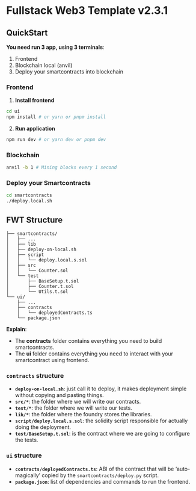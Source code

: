 # Fullstack Web3 Template v2.3.1

## QuickStart

**You need run 3 app, using 3 terminals**:

1. Frontend
2. Blockchain local (anvil)
3. Deploy your smartcontracts into blockchain

### Frontend

1. **Install frontend**

```bash
cd ui
npm install # or yarn or pnpm install
```

2. **Run application**

```bash
npm run dev # or yarn dev or pnpm dev
```

### Blockchain

```bash
anvil -b 1 # Mining blocks every 1 second
```

### Deploy your Smartcontracts

```bash
cd smartcontracts
./deploy.local.sh
```

## FWT Structure

```
├── smartcontracts/
│   ├── ...
│   ├── lib
│   ├── deploy-on-local.sh
│   ├── script
│   │   └── deploy.local.s.sol
│   ├── src
│   │   └── Counter.sol
│   └── test
│       ├── BaseSetup.t.sol
│       ├── Counter.t.sol
│       └── Utils.t.sol
└── ui/
    ├── ...
    ├── contracts
    │   └── deployedContracts.ts
    └── package.json
```

**Explain**:

- The **contracts** folder contains everything you need to build smartcontracts.
- The **ui** folder contains everything you need to interact with your smartcontract using frontend.

### `contracts` structure

- **`deploy-on-local.sh`**: just call it to deploy, it makes deployment simple without copying and pasting things.
- **`src/*`**: the folder where we will write our contracts.
- **`test/*`**: the folder where we will write our tests.
- **`lib/*`**: the folder where the foundry stores the libraries.
- **`script/deploy.local.s.sol`**: the solidity script responsible for actually doing the deployment.
- **`test/BaseSetup.t.sol`**: is the contract where we are going to configure the tests.

### `ui` structure

- **`contracts/deployedContracts.ts`**: ABI of the contract that will be ‘auto-magically’ copied by the `smartcontracts/deploy.py` script.
- **`package.json`**: list of dependencies and commands to run the frontend.

